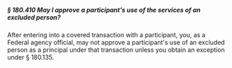 ##### § 180.410 May I approve a participant's use of the services of an excluded person? #####

After entering into a covered transaction with a participant, you, as a Federal agency official, may not approve a participant's use of an excluded person as a principal under that transaction unless you obtain an exception under § 180.135.